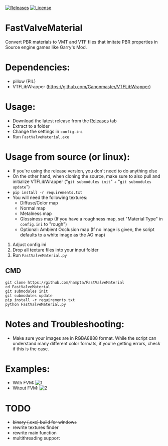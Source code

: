 [![Releases](https://img.shields.io/github/downloads/hampta/FastValveMaterial/total.svg)](https://github.com/hampta/FastValveMaterial/releases) 
[![License](https://img.shields.io/github/license/hampta/FastValveMaterial.svg)](https://github.com/hampta/Tyrant/blob/master/LICENSE)

# FastValveMaterial
Convert PBR materials to VMT and VTF files that imitate PBR properties in Source engine games like Garry's Mod.

# Dependencies:
- pillow (PIL)
- VTFLibWrapper (https://github.com/Ganonmaster/VTFLibWrapper)

# Usage:
- Download the latest release from the [Releases](https://github.com/hampta/FastValveMaterial/releases) tab
- Extract to a folder
- Change the settings in `config.ini`
- Run `FastValveMaterial.exe`

# Usage from source (or linux):
- If you're using the release version, you don't need to do anything else
- On the other hand, when cloning the source, make sure to also pull and initialize VTFLibWrapper ("`git submodules init`" + "`git submodules update`")
- `pip install -r requirements.txt`
- You will need the following textures:
    - Diffuse/Color map
    - Normal map
    - Metalness map
    - Glossiness map (If you have a roughness map, set "Material Type" in `config.ini` to "rough")
    - Optional: Ambient Occlusion map (If no image is given, the script defaults to a white image as the AO map)

1. Adjust config.ini
2. Drop all texture files into your input folder
3. Run `FastValveMaterial.py`

## CMD
```
git clone https://github.com/hampta/FastValveMaterial
cd FastValveMaterial
git submodules init
git submodules update
pip install -r requirements.txt
python FastValveMaterial.py
```

# Notes and Troubleshooting:
- Make sure your images are in RGBA8888 format. While the script can understand many different color formats, if you're getting errors, check if this is the case.

# Examples:
- With FVM: ![1](https://user-images.githubusercontent.com/35012873/162594134-72cd6f11-e309-4090-a5e3-12a7582e2d9a.png)
- Witout FVM: ![2](https://user-images.githubusercontent.com/35012873/162594203-b2ca89f8-4806-4ac1-b5cd-b733b4d54ab6.png)

# TODO
- ~~binary (.exe) build for windows~~
- rewrite textures finder
- rewrite main function
- multithreading support
